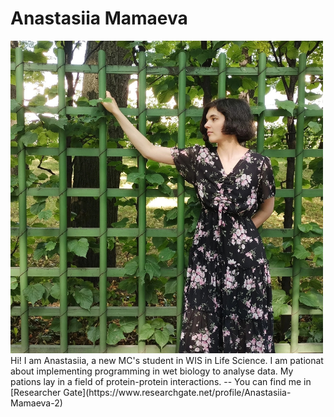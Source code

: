 # Anastasiia Mamaeva
<img src="./dnF-fvolsxs.jpg"  style="width:500px;height:500px;"/>
Hi! I am Anastasiia, a new MC's student in WIS in Life Science. I am pationat about implementing programming in wet biology to analyse data.
My pations lay in a field of protein-protein interactions.
--
You can find me in [Researcher Gate](https://www.researchgate.net/profile/Anastasiia-Mamaeva-2)
